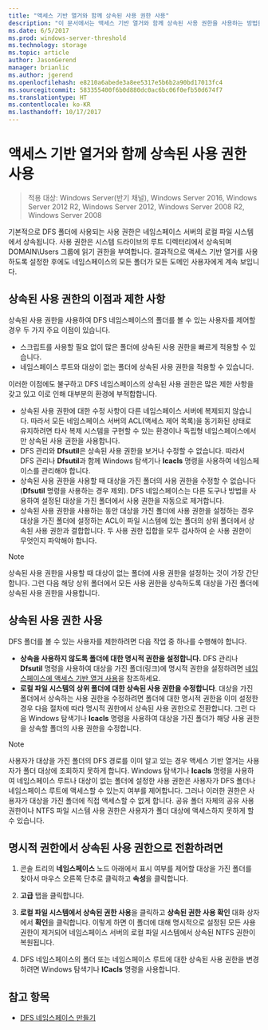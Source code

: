 ```yaml
---
title: "액세스 기반 열거와 함께 상속된 사용 권한 사용"
description: "이 문서에서는 액세스 기반 열거와 함께 상속된 사용 권한을 사용하는 방법을 설명합니다."
ms.date: 6/5/2017
ms.prod: windows-server-threshold
ms.technology: storage
ms.topic: article
author: JasonGerend
manager: brianlic
ms.author: jgerend
ms.openlocfilehash: e8210a6abede3a8ee5317e5b6b2a90bd17013fc4
ms.sourcegitcommit: 583355400f6b0d880dc0ac6bc06f0efb50d674f7
ms.translationtype: HT
ms.contentlocale: ko-KR
ms.lasthandoff: 10/17/2017
---
```

# <a name="using-inherited-permissions-with-access-based-enumeration"></a>액세스 기반 열거와 함께 상속된 사용 권한 사용

> 적용 대상: Windows Server(반기 채널), Windows Server 2016, Windows Server 2012 R2, Windows Server 2012, Windows Server 2008 R2, Windows Server 2008

기본적으로 DFS 폴더에 사용되는 사용 권한은 네임스페이스 서버의 로컬 파일 시스템에서 상속됩니다. 사용 권한은 시스템 드라이브의 루트 디렉터리에서 상속되며 DOMAIN\\Users 그룹에 읽기 권한을 부여합니다. 결과적으로 액세스 기반 열거를 사용하도록 설정한 후에도 네임스페이스의 모든 폴더가 모든 도메인 사용자에게 계속 보입니다.

## <a name="advantages-and-limitations-of-inherited-permissions"></a>상속된 사용 권한의 이점과 제한 사항

상속된 사용 권한을 사용하여 DFS 네임스페이스의 폴더를 볼 수 있는 사용자를 제어할 경우 두 가지 주요 이점이 있습니다.

-   스크립트를 사용할 필요 없이 많은 폴더에 상속된 사용 권한을 빠르게 적용할 수 있습니다.
-   네임스페이스 루트와 대상이 없는 폴더에 상속된 사용 권한을 적용할 수 있습니다.

이러한 이점에도 불구하고 DFS 네임스페이스의 상속된 사용 권한은 많은 제한 사항을 갖고 있고 이로 인해 대부분의 환경에 부적합합니다.

-   상속된 사용 권한에 대한 수정 사항이 다른 네임스페이스 서버에 복제되지 않습니다. 따라서 모든 네임스페이스 서버의 ACL(액세스 제어 목록)을 동기화된 상태로 유지하려면 타사 복제 시스템을 구현할 수 있는 환경이나 독립형 네임스페이스에서만 상속된 사용 권한을 사용합니다.
-   DFS 관리와 **Dfsutil**은 상속된 사용 권한을 보거나 수정할 수 없습니다. 따라서 DFS 관리나 **Dfsutil**과 함께 Windows 탐색기나 **Icacls** 명령을 사용하여 네임스페이스를 관리해야 합니다.
-   상속된 사용 권한을 사용할 때 대상을 가진 폴더의 사용 권한을 수정할 수 없습니다(**Dfsutil** 명령을 사용하는 경우 제외). DFS 네임스페이스는 다른 도구나 방법을 사용하여 설정된 대상을 가진 폴더에서 사용 권한을 자동으로 제거합니다.
-   상속된 사용 권한을 사용하는 동안 대상을 가진 폴더에 사용 권한을 설정하는 경우 대상을 가진 폴더에 설정하는 ACL이 파일 시스템에 있는 폴더의 상위 폴더에서 상속된 사용 권한과 결합합니다. 두 사용 권한 집합을 모두 검사하여 순 사용 권한이 무엇인지 파악해야 합니다.

> [!NOTE]
> 상속된 사용 권한을 사용할 때 대상이 없는 폴더에 사용 권한을 설정하는 것이 가장 간단합니다. 그런 다음 해당 상위 폴더에서 모든 사용 권한을 상속하도록 대상을 가진 폴더에 상속된 사용 권한을 사용합니다.

## <a name="using-inherited-permissions"></a>상속된 사용 권한 사용

DFS 폴더를 볼 수 있는 사용자를 제한하려면 다음 작업 중 하나를 수행해야 합니다.

-   **상속을 사용하지 않도록 폴더에 대한 명시적 권한을 설정합니다.** DFS 관리나 **Dfsutil** 명령을 사용하여 대상을 가진 폴더(링크)에 명시적 권한을 설정하려면 [네임스페이스에 액세스 기반 열거 사용](enable-access-based-enumeration-on-a-namespace.md)을 참조하세요.
-   **로컬 파일 시스템의 상위 폴더에 대한 상속된 사용 권한을 수정합니다**. 대상을 가진 폴더에서 상속하는 사용 권한을 수정하려면 폴더에 대한 명시적 권한을 이미 설정한 경우 다음 절차에 따라 명시적 권한에서 상속된 사용 권한으로 전환합니다. 그런 다음 Windows 탐색기나 **Icacls** 명령을 사용하여 대상을 가진 폴더가 해당 사용 권한을 상속할 폴더의 사용 권한을 수정합니다.

> [!NOTE]
> 사용자가 대상을 가진 폴더의 DFS 경로를 이미 알고 있는 경우 액세스 기반 열거는 사용자가 폴더 대상에 조회하지 못하게 합니다. Windows 탐색기나 **Icacls** 명령을 사용하여 네임스페이스 루트나 대상이 없는 폴더에 설정한 사용 권한은 사용자가 DFS 폴더나 네임스페이스 루트에 액세스할 수 있는지 여부를 제어합니다. 그러나 이러한 권한은 사용자가 대상을 가진 폴더에 직접 액세스할 수 없게 합니다. 공유 폴더 자체의 공유 사용 권한이나 NTFS 파일 시스템 사용 권한은 사용자가 폴더 대상에 액세스하지 못하게 할 수 있습니다.

## <a name="to-switch-from-explicit-permissions-to-inherited-permissions"></a>명시적 권한에서 상속된 사용 권한으로 전환하려면

1.  콘솔 트리의 **네임스페이스** 노드 아래에서 표시 여부를 제어할 대상을 가진 폴더를 찾아서 마우스 오른쪽 단추로 클릭하고 **속성**을 클릭합니다.

2.  **고급** 탭을 클릭합니다.

3.  **로컬 파일 시스템에서 상속된 권한 사용**을 클릭하고 **상속된 권한 사용 확인** 대화 상자에서 **확인**을 클릭합니다. 이렇게 하면 이 폴더에 대해 명시적으로 설정된 모든 사용 권한이 제거되어 네임스페이스 서버의 로컬 파일 시스템에서 상속된 NTFS 권한이 복원됩니다.

4.  DFS 네임스페이스의 폴더 또는 네임스페이스 루트에 대한 상속된 사용 권한을 변경하려면 Windows 탐색기나 **ICacls** 명령을 사용합니다.

## <a name="see-also"></a>참고 항목

-   [DFS 네임스페이스 만들기](create-a-dfs-namespace.md)